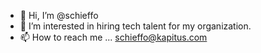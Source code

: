 - 👋 Hi, I’m @schieffo
- 👀 I’m interested in hiring tech talent for my organization.
- 📫 How to reach me ... schieffo@kapitus.com

<!---
schieffo/schieffo is a ✨ special ✨ repository because its `README.md` (this file) appears on your GitHub profile.
You can click the Preview link to take a look at your changes.
--->

